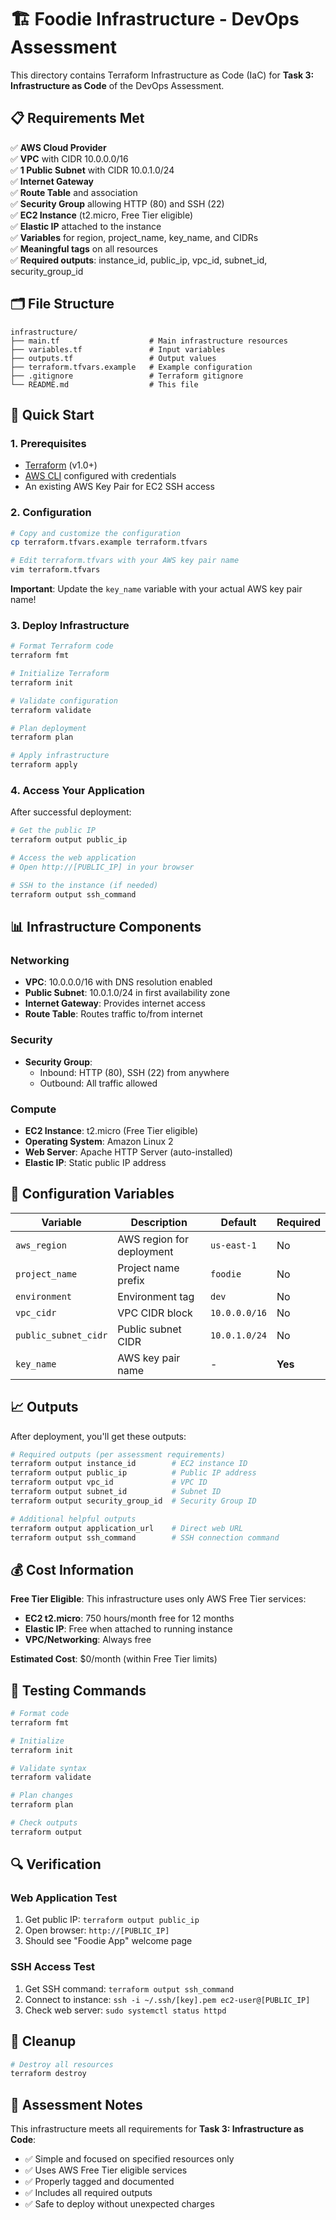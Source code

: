 # 🏗️ Foodie Infrastructure - DevOps Assessment

This directory contains Terraform Infrastructure as Code (IaC) for **Task 3: Infrastructure as Code** of the DevOps Assessment.

## 📋 Requirements Met

✅ **AWS Cloud Provider**  
✅ **VPC** with CIDR 10.0.0.0/16  
✅ **1 Public Subnet** with CIDR 10.0.1.0/24  
✅ **Internet Gateway**  
✅ **Route Table** and association  
✅ **Security Group** allowing HTTP (80) and SSH (22)  
✅ **EC2 Instance** (t2.micro, Free Tier eligible)  
✅ **Elastic IP** attached to the instance  
✅ **Variables** for region, project_name, key_name, and CIDRs  
✅ **Meaningful tags** on all resources  
✅ **Required outputs**: instance_id, public_ip, vpc_id, subnet_id, security_group_id  

## 🗂️ File Structure

```
infrastructure/
├── main.tf                    # Main infrastructure resources
├── variables.tf               # Input variables
├── outputs.tf                 # Output values
├── terraform.tfvars.example   # Example configuration
├── .gitignore                 # Terraform gitignore
└── README.md                  # This file
```

## 🚀 Quick Start

### 1. Prerequisites

- [Terraform](https://www.terraform.io/downloads.html) (v1.0+)
- [AWS CLI](https://aws.amazon.com/cli/) configured with credentials
- An existing AWS Key Pair for EC2 SSH access

### 2. Configuration

```bash
# Copy and customize the configuration
cp terraform.tfvars.example terraform.tfvars

# Edit terraform.tfvars with your AWS key pair name
vim terraform.tfvars
```

**Important**: Update the `key_name` variable with your actual AWS key pair name!

### 3. Deploy Infrastructure

```bash
# Format Terraform code
terraform fmt

# Initialize Terraform
terraform init

# Validate configuration
terraform validate

# Plan deployment
terraform plan

# Apply infrastructure
terraform apply
```

### 4. Access Your Application

After successful deployment:

```bash
# Get the public IP
terraform output public_ip

# Access the web application
# Open http://[PUBLIC_IP] in your browser

# SSH to the instance (if needed)
terraform output ssh_command
```

## 📊 Infrastructure Components

### Networking
- **VPC**: 10.0.0.0/16 with DNS resolution enabled
- **Public Subnet**: 10.0.1.0/24 in first availability zone
- **Internet Gateway**: Provides internet access
- **Route Table**: Routes traffic to/from internet

### Security
- **Security Group**: 
  - Inbound: HTTP (80), SSH (22) from anywhere
  - Outbound: All traffic allowed

### Compute
- **EC2 Instance**: t2.micro (Free Tier eligible)
- **Operating System**: Amazon Linux 2
- **Web Server**: Apache HTTP Server (auto-installed)
- **Elastic IP**: Static public IP address

## 🔧 Configuration Variables

| Variable | Description | Default | Required |
|----------|-------------|---------|----------|
| `aws_region` | AWS region for deployment | `us-east-1` | No |
| `project_name` | Project name prefix | `foodie` | No |
| `environment` | Environment tag | `dev` | No |
| `vpc_cidr` | VPC CIDR block | `10.0.0.0/16` | No |
| `public_subnet_cidr` | Public subnet CIDR | `10.0.1.0/24` | No |
| `key_name` | AWS key pair name | - | **Yes** |

## 📈 Outputs

After deployment, you'll get these outputs:

```bash
# Required outputs (per assessment requirements)
terraform output instance_id        # EC2 instance ID
terraform output public_ip          # Public IP address
terraform output vpc_id             # VPC ID
terraform output subnet_id          # Subnet ID
terraform output security_group_id  # Security Group ID

# Additional helpful outputs
terraform output application_url    # Direct web URL
terraform output ssh_command        # SSH connection command
```

## 💰 Cost Information

**Free Tier Eligible**: This infrastructure uses only AWS Free Tier services:
- **EC2 t2.micro**: 750 hours/month free for 12 months
- **Elastic IP**: Free when attached to running instance
- **VPC/Networking**: Always free

**Estimated Cost**: $0/month (within Free Tier limits)

## 🧪 Testing Commands

```bash
# Format code
terraform fmt

# Initialize
terraform init

# Validate syntax
terraform validate

# Plan changes
terraform plan

# Check outputs
terraform output
```

## 🔍 Verification

### Web Application Test
1. Get public IP: `terraform output public_ip`
2. Open browser: `http://[PUBLIC_IP]`
3. Should see "Foodie App" welcome page

### SSH Access Test
1. Get SSH command: `terraform output ssh_command`
2. Connect to instance: `ssh -i ~/.ssh/[key].pem ec2-user@[PUBLIC_IP]`
3. Check web server: `sudo systemctl status httpd`

## 🧹 Cleanup

```bash
# Destroy all resources
terraform destroy
```

## 📝 Assessment Notes

This infrastructure meets all requirements for **Task 3: Infrastructure as Code**:
- ✅ Simple and focused on specified resources only
- ✅ Uses AWS Free Tier eligible services
- ✅ Properly tagged and documented
- ✅ Includes all required outputs
- ✅ Safe to deploy without unexpected charges